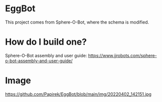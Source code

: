 # EggBot
This project comes from Sphere-O-Bot, where the schema is modified.

# How do I build one?
Sphere-O-Bot assembly and user guide: https://www.jjrobots.com/sphere-o-bot-assembly-and-user-guide/

# Image
https://github.com/Papirek/EggBot/blob/main/img/20220402_142151.jpg
